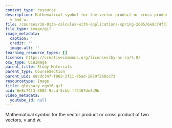 ```yaml
---
content_type: resource
description: Mathematical symbol for the vector product or cross product of two vectors,
  v and w.
file: /courses/18-013a-calculus-with-applications-spring-2005/6e8c74f336029acd5cbbff4467de3d9b_glossary_eqn16.gif
file_type: image/gif
image_metadata:
  caption: ''
  credit: ''
  image-alt: ''
learning_resource_types: []
license: https://creativecommons.org/licenses/by-nc-sa/4.0/
ocw_type: OCWImage
parent_title: Study Materials
parent_type: CourseSection
parent_uid: e8cdc347-f062-2f11-96ad-2879f268cc73
resourcetype: Image
title: glossary_eqn16.gif
uid: 6e8c74f3-3602-9acd-5cbb-ff4467de3d9b
video_metadata:
  youtube_id: null
---
```

Mathematical symbol for the vector product or cross product of two vectors, v and w.
